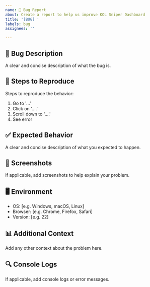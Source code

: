 ```yaml
---
name: 🐛 Bug Report
about: Create a report to help us improve KOL Sniper Dashboard
title: '[BUG] '
labels: bug
assignees: ''

---
```


## 🐛 Bug Description
A clear and concise description of what the bug is.

## 🔄 Steps to Reproduce
Steps to reproduce the behavior:
1. Go to '...'
2. Click on '....'
3. Scroll down to '....'
4. See error

## ✅ Expected Behavior
A clear and concise description of what you expected to happen.

## 📱 Screenshots
If applicable, add screenshots to help explain your problem.

## 🖥️ Environment
- OS: [e.g. Windows, macOS, Linux]
- Browser: [e.g. Chrome, Firefox, Safari]
- Version: [e.g. 22]

## 📊 Additional Context
Add any other context about the problem here.

## 🔍 Console Logs
If applicable, add console logs or error messages.
